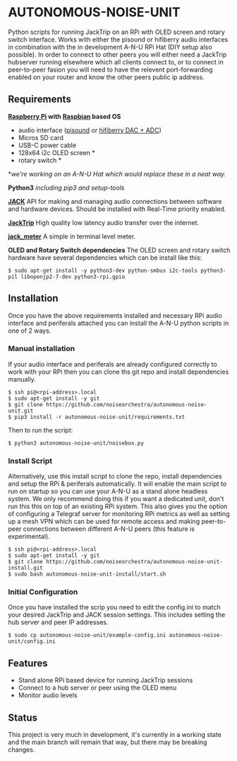 # AUTONOMOUS-NOISE-UNIT
Python scripts for running JackTrip on an RPi with OLED screen and rotary switch interface. Works with either the pisound or hifiberry audio interfaces in combination with the in development A-N-U RPi Hat (DIY setup also possible). In order to connect to other peers you will either need a JackTrip hubserver running elsewhere which all clients connect to, or to connect in peer-to-peer fasion you will need to have the relevent port-forwarding enabled on your router and know the other peers public ip address.

## Requirements
**[Raspberry Pi](https://www.raspberrypi.org/products/raspberry-pi-4-model-b/) with [Raspbian](https://www.raspberrypi.org/downloads/raspberry-pi-os/) based OS**
- audio interface ([pisound](https://blokas.io/pisound/) or [hifiberry DAC + ADC](https://www.hifiberry.com/shop/boards/hifiberry-dac-adc/))
- Micros SD card
- USB-C power cable
- 128x64 i2c OLED screen *
- rotary switch *

**we're working on an A-N-U Hat which would replace these in a neat way.*

**Python3**
*including pip3 and setup-tools*

**[JACK](https://jackaudio.org/)**
API for making and managing audio connections between software and hardware devices. Should be installed with Real-Time priority enabled.

**[JackTrip](https://github.com/jacktrip/jacktrip)**
High quality low latency audio transfer over the internet.

**[jack_meter](https://www.aelius.com/njh/jackmeter/)**
A simple in terminal level meter.

**OLED and Rotary Switch dependencies**
The OLED screen and rotary switch hardware have several dependencies which can be install like this:

```shell
$ sudo apt-get install -y python3-dev python-smbus i2c-tools python3-pil libopenjp2-7-dev python3-rpi.gpio
```

## Installation
Once you have the above requirements installed and necessary RPi audio interface and periferals attached you can install the A-N-U python scripts in one of 2 ways.

### Manual installation
If your audio interface and periferals are already configured correctly to work with your RPi then you can clone ths git repo and install dependencies manually.

```shell
$ ssh pi@<rpi-address>.local
$ sudo apt-get install -y git
$ git clone https://github.com/noiseorchestra/autonomous-noise-unit.git
$ pip3 install -r autonomous-noise-unit/requirements.txt
```

Then to run the script:

```shell
$ python3 autonomous-noise-unit/noisebox.py
```

### Install Script

Alternatively, use this install script to clone the repo, install dependencies and setup the RPi & periferals automatically. It will enable the main script to run on startup so you can use your A-N-U as a stand alone headless system. We only recommend doing this if you want a dedicated unit, don't run this this on top of an existing RPi system. This also gives you the option of configuring a Telegraf server for monitoring RPi metrics as well as setting up a mesh VPN which can be used for remote access and making peer-to-peer connections between different A-N-U peers (this feature is experimental).

```shell
$ ssh pi@<rpi-address>.local
$ sudo apt-get install -y git
$ git clone https://github.com/noiseorchestra/autonomous-noise-unit-install.git
$ sudo bash autonomous-noise-unit-install/start.sh
```

### Initial Configuration
Once you have installed the scrip you need to edit the config.ini to match your desired JackTrip and JACK session settings. This includes setting the hub server and peer IP addresses.

```shell
$ sudo cp autonomous-noise-unit/example-config.ini autonomous-noise-unit/config.ini
```

## Features
- Stand alone RPi based device for running JackTrip sessions
- Connect to a hub server or peer using the OLED menu
- Monitor audio levels

## Status
This project is very much in development, it's currently in a working state and the main branch will remain that way, but there may be breaking changes.
